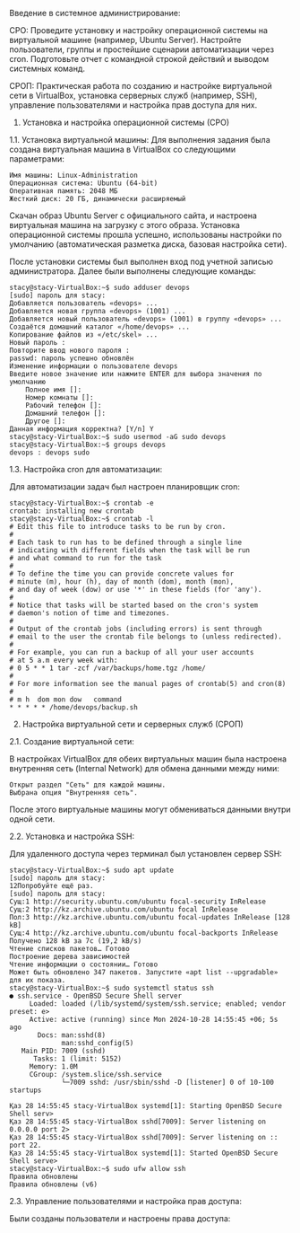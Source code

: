 Введение в системное администрирование: 

СРО: Проведите установку и настройку операционной системы на виртуальной машине (например, Ubuntu Server). Настройте пользователи, группы и простейшие сценарии автоматизации через cron. Подготовьте отчет с командной строкой действий и выводом системных команд. 

СРОП: Практическая работа по созданию и настройке виртуальной сети в VirtualBox, установка серверных служб (например, SSH), управление пользователями и настройка прав доступа для них. 


1. Установка и настройка операционной системы (СРО)

1.1. Установка виртуальной машины: Для выполнения задания была создана виртуальная машина в VirtualBox со следующими параметрами:

    Имя машины: Linux-Administration
    Операционная система: Ubuntu (64-bit)
    Оперативная память: 2048 МБ
    Жесткий диск: 20 ГБ, динамически расширяемый

Скачан образ Ubuntu Server с официального сайта, и настроена виртуальная машина на загрузку с этого образа. Установка операционной системы прошла успешно, использованы настройки по умолчанию (автоматическая разметка диска, базовая настройка сети).

После установки системы был выполнен вход под учетной записью администратора. Далее были выполнены следующие команды:

```console
stacy@stacy-VirtualBox:~$ sudo adduser devops
[sudo] пароль для stacy: 
Добавляется пользователь «devops» ...
Добавляется новая группа «devops» (1001) ...
Добавляется новый пользователь «devops» (1001) в группу «devops» ...
Создаётся домашний каталог «/home/devops» ...
Копирование файлов из «/etc/skel» ...
Новый пароль : 
Повторите ввод нового пароля : 
passwd: пароль успешно обновлён
Изменение информации о пользователе devops
Введите новое значение или нажмите ENTER для выбора значения по умолчанию
	Полное имя []: 
	Номер комнаты []: 
	Рабочий телефон []: 
	Домашний телефон []: 
	Другое []: 
Данная информация корректна? [Y/n] Y
stacy@stacy-VirtualBox:~$ sudo usermod -aG sudo devops
stacy@stacy-VirtualBox:~$ groups devops
devops : devops sudo
```

1.3. Настройка cron для автоматизации:

Для автоматизации задач был настроен планировщик cron:


```console
stacy@stacy-VirtualBox:~$ crontab -e
crontab: installing new crontab
stacy@stacy-VirtualBox:~$ crontab -l
# Edit this file to introduce tasks to be run by cron.
# 
# Each task to run has to be defined through a single line
# indicating with different fields when the task will be run
# and what command to run for the task
# 
# To define the time you can provide concrete values for
# minute (m), hour (h), day of month (dom), month (mon),
# and day of week (dow) or use '*' in these fields (for 'any').
# 
# Notice that tasks will be started based on the cron's system
# daemon's notion of time and timezones.
# 
# Output of the crontab jobs (including errors) is sent through
# email to the user the crontab file belongs to (unless redirected).
# 
# For example, you can run a backup of all your user accounts
# at 5 a.m every week with:
# 0 5 * * 1 tar -zcf /var/backups/home.tgz /home/
# 
# For more information see the manual pages of crontab(5) and cron(8)
# 
# m h  dom mon dow   command
* * * * * /home/devops/backup.sh
```


2. Настройка виртуальной сети и серверных служб (СРОП)

2.1. Создание виртуальной сети:

В настройках VirtualBox для обеих виртуальных машин была настроена внутренняя сеть (Internal Network) для обмена данными между ними:

    Открыт раздел "Сеть" для каждой машины.
    Выбрана опция "Внутренняя сеть".

После этого виртуальные машины могут обмениваться данными внутри одной сети.

2.2. Установка и настройка SSH:

Для удаленного доступа через терминал был установлен сервер SSH:
```console
stacy@stacy-VirtualBox:~$ sudo apt update
[sudo] пароль для stacy: 
12Попробуйте ещё раз.
[sudo] пароль для stacy: 
Сущ:1 http://security.ubuntu.com/ubuntu focal-security InRelease               
Сущ:2 http://kz.archive.ubuntu.com/ubuntu focal InRelease                      
Пол:3 http://kz.archive.ubuntu.com/ubuntu focal-updates InRelease [128 kB]
Сущ:4 http://kz.archive.ubuntu.com/ubuntu focal-backports InRelease            
Получено 128 kB за 7с (19,2 kB/s)                                              
Чтение списков пакетов… Готово
Построение дерева зависимостей       
Чтение информации о состоянии… Готово
Может быть обновлено 347 пакетов. Запустите «apt list --upgradable» для их показа.
stacy@stacy-VirtualBox:~$ sudo systemctl status ssh
● ssh.service - OpenBSD Secure Shell server
     Loaded: loaded (/lib/systemd/system/ssh.service; enabled; vendor preset: e>
     Active: active (running) since Mon 2024-10-28 14:55:45 +06; 5s ago
       Docs: man:sshd(8)
             man:sshd_config(5)
   Main PID: 7009 (sshd)
      Tasks: 1 (limit: 5152)
     Memory: 1.0M
     CGroup: /system.slice/ssh.service
             └─7009 sshd: /usr/sbin/sshd -D [listener] 0 of 10-100 startups

Қаз 28 14:55:45 stacy-VirtualBox systemd[1]: Starting OpenBSD Secure Shell serv>
Қаз 28 14:55:45 stacy-VirtualBox sshd[7009]: Server listening on 0.0.0.0 port 2>
Қаз 28 14:55:45 stacy-VirtualBox sshd[7009]: Server listening on :: port 22.
Қаз 28 14:55:45 stacy-VirtualBox systemd[1]: Started OpenBSD Secure Shell serve>
stacy@stacy-VirtualBox:~$ sudo ufw allow ssh
Правила обновлены
Правила обновлены (v6)
```

2.3. Управление пользователями и настройка прав доступа:

Были созданы пользователи и настроены права доступа:
